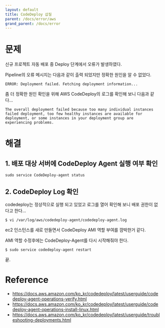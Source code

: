 ```yaml
---
layout: default
title: CodeDeploy 삽질
parent: /docs/error/aws
grand_parent: /docs/error
---
```


# 문제

신규 프로젝트 자동 배포 중 Deploy 단계에서 오류가 발생하였다.

Pipeline의 오류 메시지는 다음과 같이 출력 되었지만 정확한 원인을 알 수 없었다.

```
ERROR: Deployment failed. Fetching deployment information...
```

좀 더 정확한 원인 확인을 위해 AWS CodeDeploy의 로그를 확인해 보니 다음과 같다...

```
The overall deployment failed because too many individual instances failed deployment, too few healthy instances are available for deployment, or some instances in your deployment group are experiencing problems.
```

# 해결

## 1. 배포 대상 서버에 CodeDeploy Agent 실행 여부 확인

```
sudo service CodeDeploy-agent status
```

## 2. CodeDeploy Log 확인

codedeploy는 정상적으로 실행 되고 있었고 로그를 열어 확인해 보니 배포 권한이 없다고 한다...

```
$ vi /var/log/aws/codedeploy-agent/codedeploy-agent.log
```

ec2 인스턴스를 새로 만들면서 CodeDeploy AMI 역할 부여를 깜박한거 같다.

AMI 역할 수정후에는 CodeDeploy-Agent를 다시 시작해줘야 한다.

```
$ sudo service codedeploy-agent restart
```

끝.

# Reference

- https://docs.aws.amazon.com/ko_kr/codedeploy/latest/userguide/codedeploy-agent-operations-verify.html
- https://docs.aws.amazon.com/ko_kr/codedeploy/latest/userguide/codedeploy-agent-operations-install-linux.html
- https://docs.aws.amazon.com/ko_kr/codedeploy/latest/userguide/troubleshooting-deployments.html
